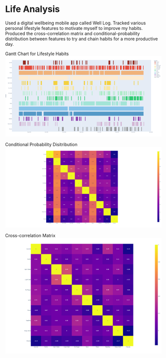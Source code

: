 # Life Analysis
Used a digital wellbeing mobile app called Well Log. Tracked various personal lifestyle features to motivate myself to improve my habits. Produced the cross-correlation matrix and conditional-probability distribution between features to try and chain habits for a more productive day.

Gantt Chart for Lifestyle Habits
![screenshot](Images/Life%20Analysis.png)

Conditional Probability Disitribution
![screenshot](Images/ConditionalProbabilityDistribution.png)

Cross-correlation Matrix
![screenshot](Images/CrossCorrelationMatrix.png)
